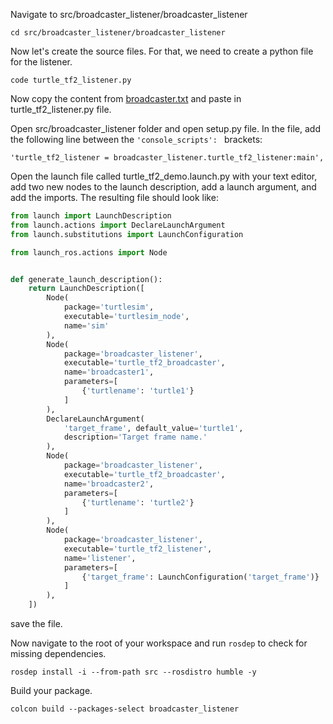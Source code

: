 Navigate to src/broadcaster_listener/broadcaster_listener

```Linux
cd src/broadcaster_listener/broadcaster_listener
```

Now let's create the source files. For that, we need to create a python file for the listener.

```Linux
code turtle_tf2_listener.py
```
Now copy the content from [broadcaster.txt](https://github.com/IntellisenseLab/CS4352-Practicals-ROS2/blob/main/Lab%2001/listener.txt) and paste in turtle_tf2_listener.py file.

Open src/broadcaster_listener folder and open setup.py file. In the file, add the following line between the ```'console_scripts': ``` brackets:

```Linux
'turtle_tf2_listener = broadcaster_listener.turtle_tf2_listener:main',
```

Open the launch file called turtle_tf2_demo.launch.py with your text editor, add two new nodes to the launch description, add a launch argument, and add the imports. The resulting file should look like:

```python
from launch import LaunchDescription
from launch.actions import DeclareLaunchArgument
from launch.substitutions import LaunchConfiguration

from launch_ros.actions import Node


def generate_launch_description():
    return LaunchDescription([
        Node(
            package='turtlesim',
            executable='turtlesim_node',
            name='sim'
        ),
        Node(
            package='broadcaster_listener',
            executable='turtle_tf2_broadcaster',
            name='broadcaster1',
            parameters=[
                {'turtlename': 'turtle1'}
            ]
        ),
        DeclareLaunchArgument(
            'target_frame', default_value='turtle1',
            description='Target frame name.'
        ),
        Node(
            package='broadcaster_listener',
            executable='turtle_tf2_broadcaster',
            name='broadcaster2',
            parameters=[
                {'turtlename': 'turtle2'}
            ]
        ),
        Node(
            package='broadcaster_listener',
            executable='turtle_tf2_listener',
            name='listener',
            parameters=[
                {'target_frame': LaunchConfiguration('target_frame')}
            ]
        ),
    ])
```
save the file.

Now navigate to the root of your workspace and run ```rosdep``` to check for missing dependencies.

```Linux
rosdep install -i --from-path src --rosdistro humble -y
```

Build your package.

```Linux
colcon build --packages-select broadcaster_listener
```
